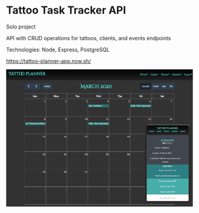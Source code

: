# Tattoo Task Tracker API

Solo project

API with CRUD operations for tattoos, clients, and events endpoints

Technologies: Node, Express, PostgreSQL

https://tattoo-planner-app.now.sh/

![alt text](https://raw.githubusercontent.com/lzylstra/tattoo-planner-app/master/src/img/cover-img.png)
